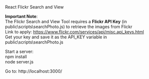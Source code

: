React Flickr Search and View

<b>Important Note</b>:<br>
The Flickr Search and View Tool requires a <b>Flickr API Key</b> (in public\scripts\searchPhoto.js) to retrieve the images from Flickr<br>
Link to apply: https://www.flickr.com/services/api/misc.api_keys.html <br>
Get your key and save it as the API_KEY variable in public\scripts\searchPhoto.js

Start a server:<br>
npm install<br>
node server.js

Go to: http://localhost:3000/
